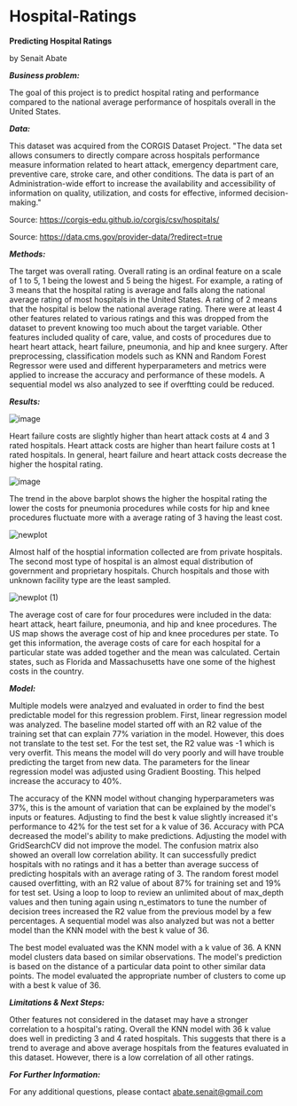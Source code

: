 # Hospital-Ratings

**Predicting Hospital Ratings**

by Senait Abate



***Business problem:***

The goal of this project is to predict hospital rating and performance compared to the national average performance of hospitals overall in the United States. 


***Data:***

This dataset was acquired from the CORGIS Dataset Project. "The data set allows consumers to directly compare across hospitals performance measure information related to heart attack, emergency department care, preventive care, stroke care, and other conditions. The data is part of an Administration-wide effort to increase the availability and accessibility of information on quality, utilization, and costs for effective, informed decision-making."

Source: https://corgis-edu.github.io/corgis/csv/hospitals/ 

Source: https://data.cms.gov/provider-data/?redirect=true 


***Methods:***

The target was overall rating. Overall rating is an ordinal feature on a scale of 1 to 5, 1 being the lowest and 5 being the higest. For example, a rating of 3 means that the hospital rating is average and falls along the national average rating of most hospitals in the United States. A rating of 2 means that the hospital is below the national average rating. There were at least 4 other features related to various ratings and this was dropped from the dataset to prevent knowing too much about the target variable. Other features included quality of care, value, and costs of procedures due to heart heart attack, heart failure, pneumonia, and hip and knee surgery. After preprocessing, classification models such as KNN and Random Forest Regressor were used and different hyperparameters and metrics were applied to increase the accuracy and performance of these models. A sequential model ws also analyzed to see if overftting could be reduced.


***Results:***

![image](https://user-images.githubusercontent.com/105686944/184013289-6752a7c5-4b35-4cc0-9c9f-b4ffe0b5097f.png)

Heart failure costs are slightly higher than heart attack costs at 4 and 3 rated hospitals. Heart attack costs are higher than heart failure costs at 1 rated hospitals. In general, heart failure and heart attack costs decrease the higher the hospital rating. 


![image](https://user-images.githubusercontent.com/105686944/184013427-d3bec044-8406-42fd-a50a-d2b317375e46.png)

The trend in the above barplot shows the higher the hospital rating the lower the costs for pneumonia procedures while costs for hip and knee procedures fluctuate more with a average rating of 3 having the least cost.


![newplot](https://user-images.githubusercontent.com/105686944/183522280-48847910-220b-44a7-800c-2d392efd2bf9.png)


Almost half of the hosptial information collected are from private hospitals. The second most type of hospital is an almost equal distribution of government and proprietary hospitals. Church hospitals and those with unknown facility type are the least sampled.   


![newplot (1)](https://user-images.githubusercontent.com/105686944/183523089-9b1a42fa-9d71-4430-a0d9-e7cd58483735.png)

The average cost of care for four procedures were included in the data: heart attack, heart failure, pneumonia, and hip and knee procedures. The US map shows the average cost of hip and knee procedures per state. To get this information, the average costs of care for each hospital for a particular state was added together and the mean was calculated. Certain states, such as Florida and Massachusetts have one some of the highest costs in the country.


***Model:***

Multiple models were analzyed and evaluated in order to find the best predictable model for this regression problem. First, linear regression model was analyzed. The baseline model started off with an R2 value of the training set that can explain 77% variation in the model. However, this does not translate to the test set. For the test set, the R2 value was -1 which is very overfit. This means the model will do very poorly and will have trouble predicting the target from new data. The parameters for the linear regression model was adjusted using Gradient Boosting. This helped increase the accuracy to 40%.

The accuracy of the KNN model without changing hyperparameters was 37%, this is the amount of variation that can be explained by the model's inputs or features. Adjusting to find the best k value slightly increased it's performance to 42% for the test set for a k value of 36. Accuracy with PCA decreased the model's ability to make predictions. Adjusting the model with GridSearchCV did not improve the model. The confusion matrix also showed an overall low correlation ability. It can successfully predict hospitals with no ratings and it has a better than average success of predicting hospitals with an average rating of 3. The random forest model caused overfitting, with an R2 value of about 87% for training set and 19% for test set. Using a loop to loop to review an unlimited about of max_depth values and then tuning again using n_estimators to tune the number of decision trees increased the R2 value from the previous model by a few percentages. A sequential model was also analyzed but was not a better model than the KNN model with the best k value of 36.

The best model evaluated was the KNN model with a k value of 36. A KNN model clusters data based on similar observations. The model's prediction is based on the distance of a particular data point to other similar data points. The model evaluated the appropriate number of clusters to come up with a best k value of 36. 


***Limitations & Next Steps:***

Other features not considered in the dataset may have a stronger correlation to a hospital's rating. Overall the KNN model with 36 k value does well in predicting 3 and 4 rated hospitals. This suggests that there is a trend to average and above average hospitals from the features evaluated in this dataset. However, there is a low correlation of all other ratings.


***For Further Information:***

For any additional questions, please contact abate.senait@gmail.com
